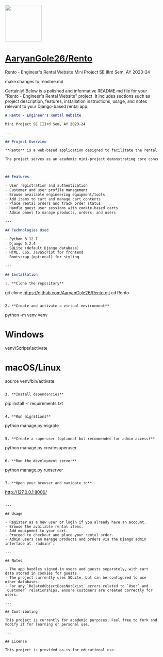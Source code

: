 <img src="https://r2cdn.perplexity.ai/pplx-full-logo-primary-dark%402x.png" class="logo" width="120"/>

# [AaryanGole26/Rento](https://github.com/AaryanGole26/Rento)

Rento - Engineer's Rental Website
[](https://github.com/AaryanGole26/Rento#rento---engineers-rental-website)
Mini Project SE IIIrd Sem, AY 2023-24

make changes to readme.md

Certainly! Below is a polished and informative README.md file for your "Rento - Engineer's Rental Website" project. It includes sections such as project description, features, installation instructions, usage, and notes relevant to your Django-based rental app.

```markdown
# Rento - Engineer's Rental Website

Mini Project SE IIIrd Sem, AY 2023-24

---

## Project Overview

**Rento** is a web-based application designed to facilitate the rental of engineering tools and equipment. This platform enables users (customers) to browse, select, and rent various engineering equipment easily. It is built using Django 5.2.4 and Python 3.12.

The project serves as an academic mini-project demonstrating core concepts such as user authentication, model relationships, e-commerce style cart & order management, and session handling.

---

## Features

- User registration and authentication
- Customer and user profile management
- Browse available engineering equipment/tools
- Add items to cart and manage cart contents
- Place rental orders and track order status
- Handle guest user sessions with cookie-based carts
- Admin panel to manage products, orders, and users

---

## Technologies Used

- Python 3.12.7
- Django 5.2.4
- SQLite (default Django database)
- HTML, CSS, JavaScript for frontend
- Bootstrap (optional) for styling

---

## Installation

1. **Clone the repository**

```

git clone https://github.com/AaryanGole26/Rento.git
cd Rento

```

2. **Create and activate a virtual environment**

```

python -m venv venv

# Windows

venv\Scripts\activate

# macOS/Linux

source venv/bin/activate

```

3. **Install dependencies**

```

pip install -r requirements.txt

```

4. **Run migrations**

```

python manage.py migrate

```

5. **Create a superuser (optional but recommended for admin access)**

```

python manage.py createsuperuser

```

6. **Run the development server**

```

python manage.py runserver

```

7. **Open your browser and navigate to**

```

http://127.0.0.1:8000/

```

---

## Usage

- Register as a new user or login if you already have an account.
- Browse the available rental items.
- Add equipment to your cart.
- Proceed to checkout and place your rental order.
- Admin users can manage products and orders via the Django admin interface at `/admin/`.

---

## Notes

- The app handles signed-in users and guests separately, with cart data stored in cookies for guests.
- The project currently uses SQLite, but can be configured to use other databases.
- For any `RelatedObjectDoesNotExist` errors related to `User` and `Customer` relationships, ensure customers are created correctly for users.

---

## Contributing

This project is currently for academic purposes. Feel free to fork and modify it for learning or personal use.

---

## License

This project is provided as-is for educational use.


